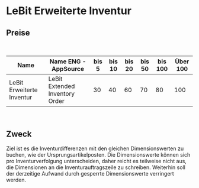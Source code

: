 # LeBit Erweiterte Inventur

## Preise

<br>

| Name                                    | Name ENG -AppSource               | bis 5 | bis 10 | bis 20 | bis 50 | bis 100 | Über 100 |
|-----------------------------------------|-----------------------------------|-------|--------|--------|--------|---------|----------|
| LeBit Erweiterte Inventur               | LeBit Extended Inventory Order    | 30    | 40     | 60     | 70     | 80      | 100      |

<br>

## Zweck

Ziel ist es die Inventurdifferenzen mit den gleichen Dimensionswerten zu
buchen, wie der Ursprungsartikelposten. Die Dimensionswerte können sich
pro Inventurverfolgung unterscheiden, daher reicht es teilweise nicht
aus, die Dimensionen an die Inventurauftragszeile zu schreiben.
Weiterhin soll der derzeitige Aufwand durch gesperrte Dimensionswerte
verringert werden.



